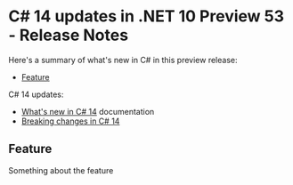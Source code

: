 # C# 14 updates in .NET 10 Preview 53 - Release Notes

Here's a summary of what's new in C# in this preview release:

- [Feature](#feature)

C# 14 updates:

- [What's new in C# 14](https://learn.microsoft.com/dotnet/csharp/whats-new/csharp-14) documentation
- [Breaking changes in C# 14](https://learn.microsoft.com/dotnet/csharp/whats-new/breaking-changes/compiler%20breaking%20changes%20-%20dotnet%2010)

## Feature

Something about the feature
